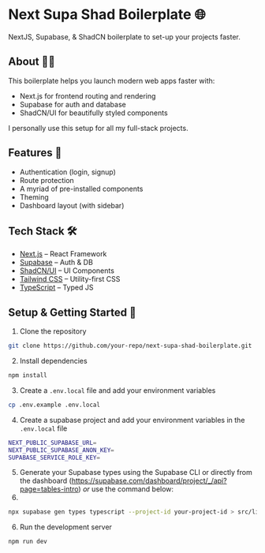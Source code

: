 # Next Supa Shad Boilerplate 🌐

NextJS, Supabase, & ShadCN boilerplate to set-up your projects faster.

## About 🧑‍💻

This boilerplate helps you launch modern web apps faster with:

- Next.js for frontend routing and rendering
- Supabase for auth and database
- ShadCN/UI for beautifully styled components

I personally use this setup for all my full-stack projects.

## Features 🌟

- Authentication (login, signup)
- Route protection
- A myriad of pre-installed components
- Theming
- Dashboard layout (with sidebar)

## Tech Stack 🛠️

- [Next.js](https://nextjs.org/) – React Framework
- [Supabase](https://supabase.com/) – Auth & DB
- [ShadCN/UI](https://ui.shadcn.dev/) – UI Components
- [Tailwind CSS](https://tailwindcss.com/) – Utility-first CSS
- [TypeScript](https://www.typescriptlang.org/) – Typed JS

## Setup & Getting Started 🚀

1. Clone the repository

```bash
git clone https://github.com/your-repo/next-supa-shad-boilerplate.git
```

2. Install dependencies

```bash
npm install
```

3. Create a `.env.local` file and add your environment variables

```bash
cp .env.example .env.local
```

4. Create a supabase project and add your environment variables in the `.env.local` file

```bash
NEXT_PUBLIC_SUPABASE_URL=
NEXT_PUBLIC_SUPABASE_ANON_KEY=
SUPABASE_SERVICE_ROLE_KEY=
```

5. Generate your Supabase types using the Supabase CLI or directly from the dashboard (https://supabase.com/dashboard/project/_/api?page=tables-intro) _or_ use the command below:
6. 
```bash
npx supabase gen types typescript --project-id your-project-id > src/lib/supabase/types.ts
```

6. Run the development server

```bash
npm run dev
```

